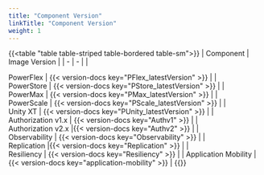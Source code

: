 ```yaml
---
title: "Component Version"
linkTitle: "Component Version"
weight: 1 
--- 
```


{{<table "table table-striped table-bordered table-sm">}}
| Component | Image Version |
| - | - |
|<div style="text-align:left"> PowerFlex | {{< version-docs key="PFlex_latestVersion" >}} |
|<div style="text-align:left"> PowerStore | {{< version-docs key="PStore_latestVersion" >}} |
|<div style="text-align:left"> PowerMax | {{< version-docs key="PMax_latestVersion" >}} |
|<div style="text-align:left"> PowerScale | {{< version-docs key="PScale_latestVersion" >}} |
|<div style="text-align:left"> Unity XT | {{< version-docs key="PUnity_latestVersion" >}} |
|<div style="text-align:left"> Authorization v1.x | {{< version-docs key="Authv1" >}} |
|<div style="text-align:left"> Authorization v2.x |{{< version-docs key="Authv2" >}} |
|<div style="text-align:left"> Observability | {{< version-docs key="Observability" >}} |
|<div style="text-align:left"> Replication |{{< version-docs key="Replication" >}} |
|<div style="text-align:left"> Resiliency | {{< version-docs key="Resiliency" >}} |
| Application Mobility |{{< version-docs key="application-mobility" >}} |
{{</table>}}